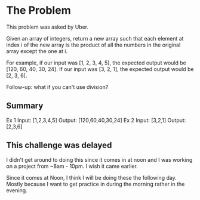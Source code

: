 # The Problem
This problem was asked by Uber.

Given an array of integers, return a new array such that each element at index i of the new array is the product of all the numbers in the original array except the one at i.

For example, if our input was [1, 2, 3, 4, 5], the expected output would be [120, 60, 40, 30, 24]. If our input was [3, 2, 1], the expected output would be [2, 3, 6].

Follow-up: what if you can't use division?

## Summary
Ex 1
Input: [1,2,3,4,5]
Output: [120,60,40,30,24]
Ex 2
Input: [3,2,1]
Output: [2,3,6]

## This challenge was delayed

I didn't get around to doing this since it comes in at noon and I was working on a project from ~8am - 10pm.  I wish it came earlier.

Since it comes at Noon, I think I will be doing these the following day.  Mostly because I want to get practice in during the morning rather in the evening.

